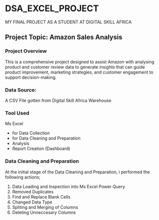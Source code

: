 # DSA_EXCEL_PROJECT

MY FINAL PROJECT AS A STUDENT AT DIGITAL SKILL AFRICA


## Project Topic: Amazon Sales Analysis

### Project Overview
This is a comprehensive project designed to assist Amazon with analysing product and customer review data to generate insights that can guide product improvement, marketing strategies, and customer engagement to support decision-making.

### Data Source:
A CSV File gotten from Digital Skill Africa Warehouse

### Tool Used
Ms Excel 
- for Data Collection 
- for Data Cleaning and Preparation
- Analysis
- Report Creation (Dashboard)

### Data Cleaning and Preparation
At the initial stage of the Data Cleaning and Preparation, i performed the following actions;
1. Data Loading and Inspection into Ms Excel Power Query
2. Removed Duplicates
3. Find and Replace Blank Cells
4. Changed Data Type
5. Spliting and Merging of Columns
6. Deleting Unneccesary Columns

